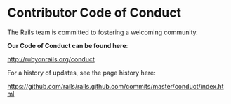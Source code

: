 # Contributor Code of Conduct

The Rails team is committed to fostering a welcoming community.

**Our Code of Conduct can be found here**:

http://rubyonrails.org/conduct

For a history of updates, see the page history here:

https://github.com/rails/rails.github.com/commits/master/conduct/index.html

